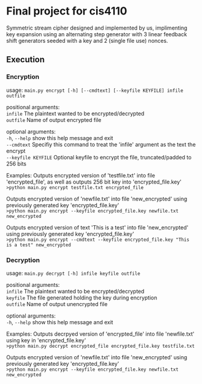 # Final project for cis4110

Symmetric stream cipher designed and implemented by us, implimenting key expansion using an alternating step generator with 3
linear feedback shift generators seeded with a key and 2 (single file use) nonces.

## Execution
### Encryption
usage: `main.py encrypt [-h] [--cmdtext] [--keyfile KEYFILE] infile outfile`

positional arguments:<br />
  `infile`             The plaintext wanted to be encrypted/decrypted<br />
  `outfile`            Name of output encrypted file

optional arguments:<br />
  `-h`, `--help`         show this help message and exit<br />
  `--cmdtext`          Specifiy this command to treat the 'infile' argument as
                     the text the encrypt<br />
  `--keyfile KEYFILE`  Optional keyfile to encrypt the file, truncated/padded to
                     256 bits<br />
  
Examples:
Outputs encrypted version of 'testfile.txt' into file 'encrypted_file', as well as outputs 256 bit key into 'encrypted_file.key'<br />
`>python main.py encrypt testfile.txt encrypted_file`

Outputs encrypted version of 'newfile.txt' into file 'new_encrypted' using previously generated key 'encrypted_file.key'<br />
`>python main.py encrypt --keyfile encrypted_file.key newfile.txt new_encrypted`

Outputs encrypted version of text 'This is a test' into file 'new_encrypted' using previously generated key 'encrypted_file.key'<br />
`>python main.py encrypt --cmdtext --keyfile encrypted_file.key "This is a test" new_encrypted`

### Decryption
usage: `main.py decrypt [-h] infile keyfile outfile`

positional arguments:<br />
  `infile`      The plaintext wanted to be encrypted/decrypted<br />
  `keyfile`     The file generated holding the key during encryption<br />
  `outfile`     Name of output unencrypted file

optional arguments:<br />
  `-h`, `--help`  show this help message and exit
  
Examples:
Outputs decrpyed version of 'encrypted_file' into file 'newfile.txt' using key in 'encrypted_file.key'<br />
`>python main.py decrypt encrypted_file encrypted_file.key testfile.txt`

Outputs encrypted version of 'newfile.txt' into file 'new_encrypted' using previously generated key 'encrypted_file.key'<br />
`>python main.py encrypt --keyfile encrypted_file.key newfile.txt new_encrypted`
